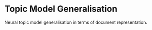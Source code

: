 # Topic Model Generalisation
Neural topic model generalisation in terms of document representation.
